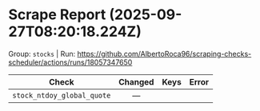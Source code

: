 # Scrape Report (2025-09-27T08:20:18.224Z)

Group: `stocks`  |  Run: https://github.com/AlbertoRoca96/scraping-checks-scheduler/actions/runs/18057347650

| Check | Changed | Keys | Error |
|---|:---:|:--|:--|
| `stock_ntdoy_global_quote` | — |  |  |
